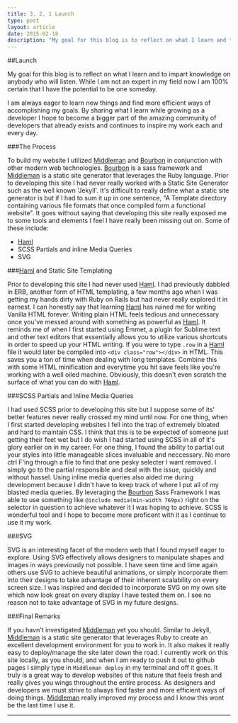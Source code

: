 ```yaml
---
title: 3, 2, 1 Launch
type: post
layout: article
date: 2015-02-18
description: "My goal for this blog is to reflect on what I learn and to impart knowledge on anybody who will listen.  While I am not an expert in my field now I am 100% certain that I have the potential to be one someday."
---
```


##Launch

My goal for this blog is to reflect on what I learn and to impart knowledge on anybody who will listen.  While I am not an expert in my field now I am 100% certain that I have the potential to be one someday.

I am always eager to learn new things and find more efficient ways of accomplishing my goals.  By sharing what I learn while growing as a developer I hope to become a bigger part of the amazing community of developers that already exists and continues to inspire my work each and every day.

###The Process

To build my website I utilized [Middleman](https://middlemanapp.com/) and [Bourbon](http://bourbon.io/) in conjunction with other modern web technologies.  [Bourbon](http://bourbon.io/) is a sass framework and [Middleman](https://middlemanapp.com/) is a static site generator that leverages the Ruby language. Prior to developing this site I had never really worked with a Static Site Generator such as the well known 'Jekyll'.  It's difficult to really define what a static site generator is but if I had to sum it up in one sentence, "A Template directory containing various file formats that once compiled form a functional website".  It goes without saying that developing this site really exposed me to some tools and elements I feel I have really been missing out on.  Some of these include:

* [Haml](http://http://haml.info/)
* SCSS Partials and inline Media Queries
* SVG


###[Haml](http://http://haml.info/) and Static Site Templating

Prior to developing this site I had never used [Haml](http://http://haml.info/).  I had previously dabbled in ERB, another form of HTML templating, a few months ago when I was getting my hands dirty with Ruby on Rails but had never really explored it in earnest.  I can honestly say that learning [Haml](http://http://haml.info/) has ruined me for writing Vanilla HTML forever.  Writing plain HTML feels tedious and unnecessary once you've messed around with something as powerful as [Haml](http://http://haml.info/).  It reminds me of when I first started using Emmet, a plugin for Sublime text and other text editors that essentially allows you to utilize various shortcuts in order to speed up your HTML writing. If you were to type `.row` in a [Haml](http://http://haml.info/) file it would later be compiled into ```<div class="row"></div>``` in HTML. This saves you a ton of time when dealing with long templates.  Combine this with some HTML minification and everytime you hit save feels like you're working with a well oiled machine.  Obviously, this doesn't even scratch the surface of what you can do with [Haml](http://http://haml.info/).

###SCSS Partials and Inline Media Queries

I had used SCSS prior to developing this site but I suppose some of its' better features never really crossed my mind until now.  For one thing, when I first started developing websites I fell into the trap of extremely bloated and hard to maintain CSS.  I think that this is to be expected of someone just getting their feet wet but I do wish I had started using SCSS in all of it's glory earlier on in my career.  For one thing, I found the ability to partial out your styles into little manageable slices invaluable and neccessary.  No more ctrl F'ing through a file to find that one pesky selecter I want removed.  I simply go to the partial responsible and deal with the issue, quickly and without hassel.  Using inline media queries also aided me during development because I didn't have to keep track of where I put all of my blasted media queries.  By leveraging the [Bourbon](http://bourbon.io/) Sass Framework I was able to use something like `@include media(min-width 769px)` right on the selector in question to achieve whatever it I was hoping to achieve.  SCSS is wonderful tool and I hope to become more proficent with it as I continue to use it my work.

###SVG

SVG is an interesting facet of the modern web that I found myself eager to explore.  Using SVG effectively allows designers to manipulate shapes and images in ways previously not possible.  I have seen time and time again others use SVG to achieve beautiful animations, or simply incorporate them into their designs to take advantage of their inherent scalability on every screen size. I was inspired and decided to incorporate SVG on my own site which now look great on every display I have tested them on.  I see no reason not to take advantage of SVG in my future designs.

###Final Remarks

If you havn't investigated [Middleman](https://middlemanapp.com/) yet you should.  Similar to Jekyll, [Middleman](https://middlemanapp.com/) is a static site generator that leverages Ruby to create an excellent development environment for you to work in.  It also makes it really easy to deploy/manage the site later down the road.  I currently work on this site locally, as you should, and when I am ready to push it out to github pages I simply type in `Middleman deploy` in my terminal and off it goes.  It truly is a great way to develop websites of this nature that feels fresh and really gives you wings throughout the entire process.  As designers and developers we must strive to always find faster and more efficient ways of doing things.  [Middleman](https://middlemanapp.com/) really improved my process and I know this wont be the last time I use it.


------------------
